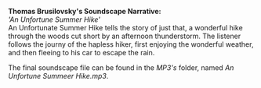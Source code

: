 **Thomas Brusilovsky's Soundscape Narrative:**  
*'An Unfortune Summer Hike'*  
An Unfortunate Summer Hike tells the story of just that, a wonderful hike through the woods cut short by an afternoon thunderstorm. The listener follows the journy of the hapless hiker, first enjoying the wonderful weather, and then fleeing to his car to escape the rain.   

The final soundscape file can be found in the *MP3's* folder, named *An Unfortune Summeer Hike.mp3*.


